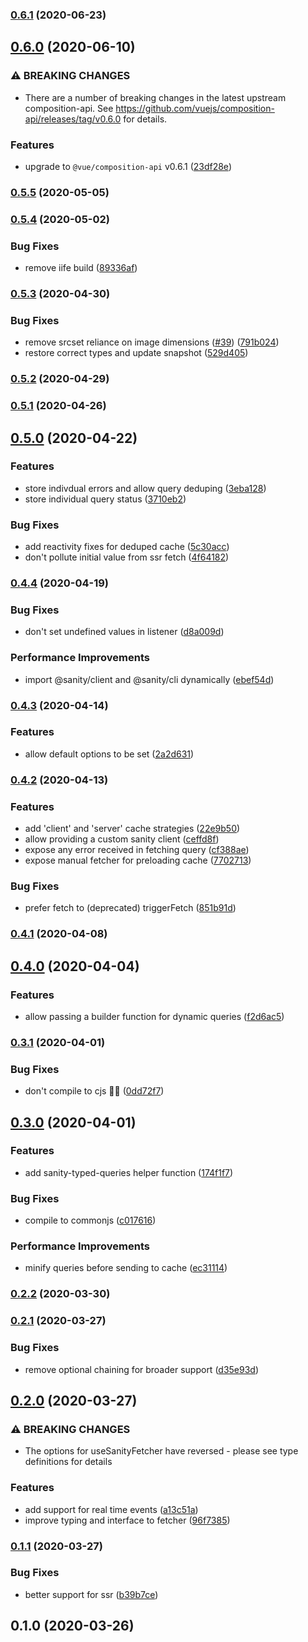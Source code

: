 ### [0.6.1](https://github.com/danielroe/vue-sanity/compare/v0.6.0...v0.6.1) (2020-06-23)

## [0.6.0](https://github.com/danielroe/vue-sanity/compare/v0.5.5...v0.6.0) (2020-06-10)


### ⚠ BREAKING CHANGES

* There are a number of breaking changes in the latest upstream composition-api. See https://github.com/vuejs/composition-api/releases/tag/v0.6.0 for details.

### Features

* upgrade to `@vue/composition-api` v0.6.1 ([23df28e](https://github.com/danielroe/vue-sanity/commit/23df28e614ae8d57041fb3a3fd7320613bf77995))

### [0.5.5](https://github.com/danielroe/vue-sanity/compare/v0.5.4...v0.5.5) (2020-05-05)

### [0.5.4](https://github.com/danielroe/vue-sanity/compare/v0.5.3...v0.5.4) (2020-05-02)


### Bug Fixes

* remove iife build ([89336af](https://github.com/danielroe/vue-sanity/commit/89336afa5dba9fe869bd5d5d65e077357d7ed645))

### [0.5.3](https://github.com/danielroe/vue-sanity/compare/v0.5.2...v0.5.3) (2020-04-30)


### Bug Fixes

* remove srcset reliance on image dimensions ([#39](https://github.com/danielroe/vue-sanity/issues/39)) ([791b024](https://github.com/danielroe/vue-sanity/commit/791b024df9bb991e6afb23d4682001c311c64e9b))
* restore correct types and update snapshot ([529d405](https://github.com/danielroe/vue-sanity/commit/529d405571c6b20293e92fa57461056477351f3d))

### [0.5.2](https://github.com/danielroe/vue-sanity/compare/v0.5.1...v0.5.2) (2020-04-29)

### [0.5.1](https://github.com/danielroe/vue-sanity/compare/v0.5.0...v0.5.1) (2020-04-26)

## [0.5.0](https://github.com/danielroe/vue-sanity/compare/v0.4.4...v0.5.0) (2020-04-22)


### Features

* store indivdual errors and allow query deduping ([3eba128](https://github.com/danielroe/vue-sanity/commit/3eba12817b9ba4a34157104a66bbca396f4f9347))
* store individual query status ([3710eb2](https://github.com/danielroe/vue-sanity/commit/3710eb28b58d686a91f8b821132a87e3b527e899))


### Bug Fixes

* add reactivity fixes for deduped cache ([5c30acc](https://github.com/danielroe/vue-sanity/commit/5c30acc117eea9c89593d60bb3d3e5bf175c570d))
* don't pollute initial value from ssr fetch ([4f64182](https://github.com/danielroe/vue-sanity/commit/4f64182cc6338227ff31abf676642fc1603611e7))

### [0.4.4](https://github.com/danielroe/vue-sanity/compare/v0.4.3...v0.4.4) (2020-04-19)


### Bug Fixes

* don't set undefined values in listener ([d8a009d](https://github.com/danielroe/vue-sanity/commit/d8a009df45be92158156e4b825ffb3174c07308f))


### Performance Improvements

* import @sanity/client and @sanity/cli dynamically ([ebef54d](https://github.com/danielroe/vue-sanity/commit/ebef54d22870170081fa5792cbf8bc607482dcfd))

### [0.4.3](https://github.com/danielroe/vue-sanity/compare/v0.4.2...v0.4.3) (2020-04-14)


### Features

* allow default options to be set ([2a2d631](https://github.com/danielroe/vue-sanity/commit/2a2d631150ba487b64b09976a69a93f70be8bcbd))

### [0.4.2](https://github.com/danielroe/vue-sanity/compare/v0.4.1...v0.4.2) (2020-04-13)


### Features

* add 'client' and 'server' cache strategies ([22e9b50](https://github.com/danielroe/vue-sanity/commit/22e9b50dc55ecb2f19fe03b18eddf1b3e132aa1e))
* allow providing a custom sanity client ([ceffd8f](https://github.com/danielroe/vue-sanity/commit/ceffd8f963acd0f1d08ccb0413999f29f6f29699))
* expose any error received in fetching query ([cf388ae](https://github.com/danielroe/vue-sanity/commit/cf388ae1f9e129cd31b9088747a8cb36913eeec5))
* expose manual fetcher for preloading cache ([7702713](https://github.com/danielroe/vue-sanity/commit/77027135362a39d3fe9cb1dcefa616d15c823480))


### Bug Fixes

* prefer fetch to (deprecated) triggerFetch ([851b91d](https://github.com/danielroe/vue-sanity/commit/851b91d17b55b8c44e2566d6eb2e4bd30b47db51))

### [0.4.1](https://github.com/danielroe/vue-sanity/compare/v0.4.0...v0.4.1) (2020-04-08)

## [0.4.0](https://github.com/danielroe/vue-sanity/compare/v0.3.1...v0.4.0) (2020-04-04)


### Features

* allow passing a builder function for dynamic queries ([f2d6ac5](https://github.com/danielroe/vue-sanity/commit/f2d6ac5c74e68c1413a4aecf437be754e108546f))

### [0.3.1](https://github.com/danielroe/vue-sanity/compare/v0.3.0...v0.3.1) (2020-04-01)


### Bug Fixes

* don't compile to cjs 🤦‍♂️ ([0dd72f7](https://github.com/danielroe/vue-sanity/commit/0dd72f7454f82e5d3203018575efaf4101095212))

## [0.3.0](https://github.com/danielroe/vue-sanity/compare/v0.2.2...v0.3.0) (2020-04-01)


### Features

* add sanity-typed-queries helper function ([174f1f7](https://github.com/danielroe/vue-sanity/commit/174f1f71d58e7c35c58299702d569b703ac134ee))


### Bug Fixes

* compile to commonjs ([c017616](https://github.com/danielroe/vue-sanity/commit/c01761684e42ae34eb03cc05351ad099b82274b7))


### Performance Improvements

* minify queries before sending to cache ([ec31114](https://github.com/danielroe/vue-sanity/commit/ec3111428400d42d5e4de7961d55abd1e7be59da))

### [0.2.2](https://github.com/danielroe/vue-sanity/compare/v0.2.1...v0.2.2) (2020-03-30)

### [0.2.1](https://github.com/danielroe/vue-sanity/compare/v0.2.0...v0.2.1) (2020-03-27)


### Bug Fixes

* remove optional chaining for broader support ([d35e93d](https://github.com/danielroe/vue-sanity/commit/d35e93dafaf5cca8dd8ed2e70dc8d245efe54fb7))

## [0.2.0](https://github.com/danielroe/vue-sanity/compare/v0.1.1...v0.2.0) (2020-03-27)


### ⚠ BREAKING CHANGES

* The options for useSanityFetcher have reversed - please see type definitions for details

### Features

* add support for real time events ([a13c51a](https://github.com/danielroe/vue-sanity/commit/a13c51a247ba8634be835b505a69b1155d605527))
* improve typing and interface to fetcher ([96f7385](https://github.com/danielroe/vue-sanity/commit/96f73853dc35f947094f93cc1a19984f713b5fb7))

### [0.1.1](https://github.com/danielroe/vue-sanity/compare/v0.1.0...v0.1.1) (2020-03-27)


### Bug Fixes

* better support for ssr ([b39b7ce](https://github.com/danielroe/vue-sanity/commit/b39b7cebb4ca478cfd68be2b4781fd3956107e76))

## 0.1.0 (2020-03-26)

